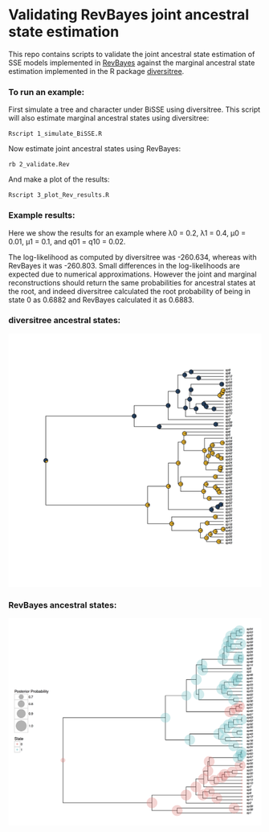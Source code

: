 
# Validating RevBayes joint ancestral state estimation

This repo contains scripts to validate the joint ancestral state
estimation of SSE models implemented in [RevBayes](http://revbayes.com)
against the marginal ancestral state
estimation implemented in the R package [diversitree](http://www.zoology.ubc.ca/prog/diversitree/).

### To run an example:

First simulate a tree and character under BiSSE using diversitree. This script will also estimate 
marginal ancestral states using diversitree:

```
Rscript 1_simulate_BiSSE.R
```

Now estimate joint ancestral states using RevBayes:

```
rb 2_validate.Rev
```

And make a plot of the results:

```
Rscript 3_plot_Rev_results.R
```

### Example results:

Here we show the results for an example where λ0 = 0.2, λ1 = 0.4, µ0 = 0.01, µ1 = 0.1, 
and q01 = q10 = 0.02.

The log-likelihood as computed by diversitree was -260.634,
whereas with RevBayes it was -260.803.
Small differences in the log-likelihoods are expected due to numerical approximations.
However the joint and marginal reconstructions should return the same probabilities 
for ancestral states at the root, and indeed
diversitree calculated the root probability of being in state 0 as 0.6882
and RevBayes calculated it as 0.6883.

### diversitree ancestral states:

![diversitree plot](results/diversitree_ancestral_states.jpg)

### RevBayes ancestral states:

![RevBayes plot](results/revbayes_ancestral_states.jpg)

